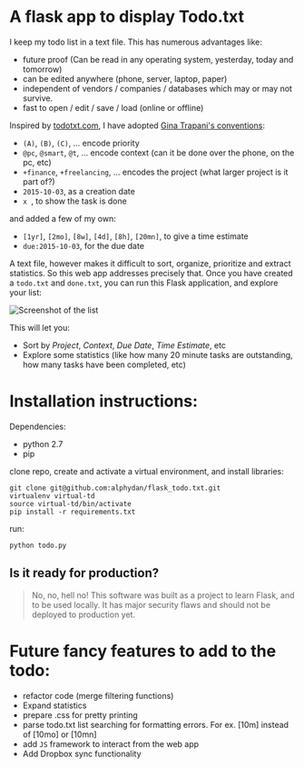# A flask app to display Todo.txt 

I keep my todo list in a text file. This has numerous advantages like:

- future proof (Can be read in any operating system, yesterday, today and tomorrow)
- can be edited anywhere (phone, server, laptop, paper)
- independent of vendors / companies / databases which may or may not survive.
- fast to open / edit / save / load (online or offline)

Inspired by [todotxt.com](http://todotxt.com/), I have adopted [Gina Trapani's conventions](https://github.com/ginatrapani/todo.txt-cli/wiki/The-Todo.txt-Format):

- `(A)`, `(B)`, `(C)`, ...  encode priority
- `@pc`, `@smart`, `@t`, ... encode context (can it be done over the phone, on the pc, etc)
- `+finance`, `+freelancing`, ... encodes the project (what larger project is it part of?)
- `2015-10-03`, as a creation date
- `x `, to show the task is done

and added a few of my own:

- `[1yr]`, `[2mo]`, `[8w]`, `[4d]`, `[8h]`, `[20mn]`, to give a time estimate
- `due:2015-10-03`, for the due date

A text file, however makes it difficult to sort, organize, prioritize and extract statistics. So this web app addresses precisely that.  Once you have created a `todo.txt` and `done.txt`, you can run this Flask application, and explore your list:

![Screenshot of the list](./statid/img/todo_list_screenshot.png)

This will let you:

- Sort by *Project*, *Context*, *Due Date*, *Time Estimate*, etc
- Explore some statistics (like how many 20 minute tasks are outstanding, how many tasks have been completed, etc)

# Installation instructions:

Dependencies:

- python 2.7
- pip

clone repo, create and activate a virtual environment, and install libraries:

    git clone git@github.com:alphydan/flask_todo.txt.git
    virtualenv virtual-td
    source virtual-td/bin/activate
    pip install -r requirements.txt

run:

    python todo.py

## Is it ready for production?

> No, no, hell no!  This software was built as a project to learn Flask, and to be used locally.  It has major security flaws and should not be deployed to production yet.

# Future fancy features to add to the todo:

- refactor code (merge filtering functions)
- Expand statistics
- prepare .css for pretty printing
- parse todo.txt list searching for formatting errors. For ex. [10m] instead of [10mo] or [10mn]
- add `JS` framework to interact from the web app
- Add Dropbox sync functionality
